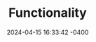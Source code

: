 ---
layout: post
title:  "Functionality"
date:   2024-04-15 16:33:42 -0400
categories: jekyll update
---
